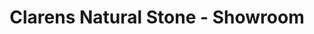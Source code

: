 ---
title: "Clarens Natural Stone - Showroom"
url: /pretoria/clarens-natural-stone-showroom/
shop: Fliesen
---